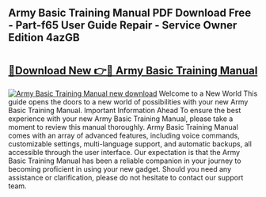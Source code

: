 ## Army Basic Training Manual PDF Download Free - Part-f65 User Guide Repair - Service Owner Edition 4azGB

# <h2><a href="http://bc3975.oget.top/?id=Army+Basic+Training+Manual">🔗Download New 👉🔴 Army Basic Training Manual</a></h2>

[![Army Basic Training Manual new download](https://i.imgur.com/5g1atiW.png)](http://bc3975.oget.top/?id=Army+Basic+Training+Manual)
Welcome to a New World This guide opens the doors to a new world of possibilities with your new Army Basic Training Manual. Important Information Ahead To ensure the best experience with your new Army Basic Training Manual, please take a moment to review this manual thoroughly. Army Basic Training Manual comes with an array of advanced features, including voice commands, customizable settings, multi-language support, and automatic backups, all accessible through the user interface. Our expectation is that the Army Basic Training Manual has been a reliable companion in your journey to becoming proficient in using your new gadget. Should you need any assistance or clarification, please do not hesitate to contact our support team.
